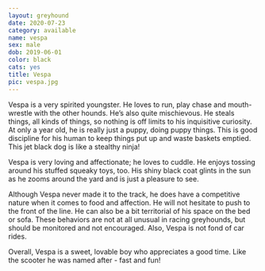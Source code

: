 ```yaml
---
layout: greyhound
date: 2020-07-23
category: available
name: vespa
sex: male
dob: 2019-06-01
color: black
cats: yes
title: Vespa
pic: vespa.jpg
---
```

Vespa is a very spirited youngster. He loves to run, play chase and mouth-wrestle with the other hounds. He’s also quite mischievous. He steals things, all kinds of things, so nothing is off limits to his inquisitive curiosity. At only a year old, he is really just a puppy, doing puppy things.  This is good discipline for his human to keep things put up and waste baskets emptied.  This jet black dog is like a stealthy ninja!

Vespa is very loving and affectionate; he loves to cuddle. He enjoys tossing around his stuffed squeaky toys, too. His shiny black coat glints in the sun as he zooms around the yard and is just a pleasure to see.

Although Vespa never made it to the track, he does have a competitive nature when it comes to food and affection. He will not hesitate to push to the front of the line. He can also be a bit territorial of his space on the bed or sofa.  These behaviors are  not at all unusual in racing greyhounds, but should be monitored and not encouraged.  Also, Vespa is not fond of car rides.

Overall, Vespa is a sweet, lovable boy who appreciates a good time.  Like the scooter he was named after - fast and fun!




